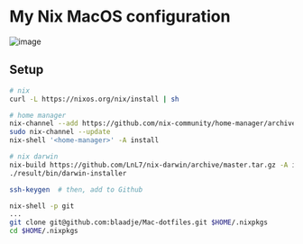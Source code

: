 # My Nix MacOS configuration

![image](https://user-images.githubusercontent.com/24897042/98952066-4d777e00-24fb-11eb-8b82-49cef6bc12bc.png)

## Setup


```bash
# nix
curl -L https://nixos.org/nix/install | sh

# home manager
nix-channel --add https://github.com/nix-community/home-manager/archive/master.tar.gz home-manager
sudo nix-channel --update
nix-shell '<home-manager>' -A install

# nix darwin
nix-build https://github.com/LnL7/nix-darwin/archive/master.tar.gz -A installer
./result/bin/darwin-installer

ssh-keygen  # then, add to Github

nix-shell -p git
...
git clone git@github.com:blaadje/Mac-dotfiles.git $HOME/.nixpkgs
cd $HOME/.nixpkgs
```
